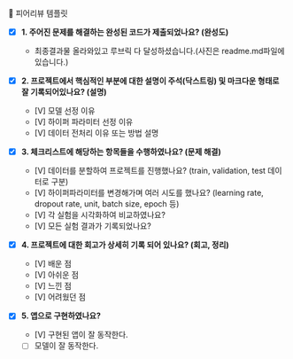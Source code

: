 <aside>
🤔 피어리뷰 템플릿

- [X]  **1. 주어진 문제를 해결하는 완성된 코드가 제출되었나요? (완성도)**
    - 최종결과물 올라와있고 루브릭 다 달성하셨습니다.(사진은 readme.md파일에 있습니다.)

- [X]  **2. 프로젝트에서 핵심적인 부분에 대한 설명이 주석(닥스트링) 및 마크다운 형태로 잘 기록되어있나요? (설명)**
    - [V]  모델 선정 이유
    - [V]  하이퍼 파라미터 선정 이유
    - [V]  데이터 전처리 이유 또는 방법 설명

- [X]  **3. 체크리스트에 해당하는 항목들을 수행하였나요? (문제 해결)**
    - [V]  데이터를 분할하여 프로젝트를 진행했나요? (train, validation, test 데이터로 구분)
    - [V]  하이퍼파라미터를 변경해가며 여러 시도를 했나요? (learning rate, dropout rate, unit, batch size, epoch 등)
    - [V]  각 실험을 시각화하여 비교하였나요?
    - [V]  모든 실험 결과가 기록되었나요?

- [X]  **4. 프로젝트에 대한 회고가 상세히 기록 되어 있나요? (회고, 정리)**
    - [V]  배운 점
    - [V]  아쉬운 점
    - [V]  느낀 점
    - [V]  어려웠던 점

- [X]  **5.  앱으로 구현하였나요?**
    - [V]  구현된 앱이 잘 동작한다.
    - [ ]  모델이 잘 동작한다.
</aside>

